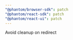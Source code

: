 ```yaml
---
"@phantom/browser-sdk": patch
"@phantom/react-sdk": patch
"@phantom/react-ui": patch
---
```


Avoid cleanup on redirect
